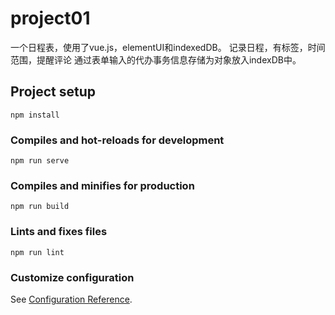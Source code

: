 # project01
一个日程表，使用了vue.js，elementUI和indexedDB。
记录日程，有标签，时间范围，提醒评论
通过表单输入的代办事务信息存储为对象放入indexDB中。
## Project setup
```
npm install
```

### Compiles and hot-reloads for development
```
npm run serve
```

### Compiles and minifies for production
```
npm run build
```

### Lints and fixes files
```
npm run lint
```

### Customize configuration
See [Configuration Reference](https://cli.vuejs.org/config/).
